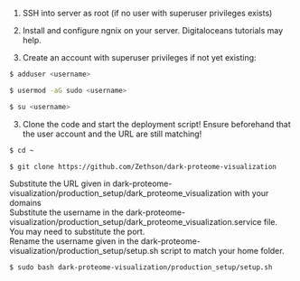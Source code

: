 1. SSH into server as root (if no user with superuser privileges exists) 

2. Install and configure ngnix on your server. Digitaloceans tutorials may help.

2. Create an account with superuser privileges if not yet existing:
```bash
$ adduser <username>

$ usermod -aG sudo <username>

$ su <username>
```

3. Clone the code and start the deployment script! Ensure beforehand that the user account and the URL are still matching!
```bash
$ cd ~

$ git clone https://github.com/Zethson/dark-proteome-visualization
```
Substitute the URL given in dark-proteome-visualization/production_setup/dark_proteome_visualization with your domains    
Substitute the username in the dark-proteome-visualization/production_setup/dark_proteome_visualization.service file.    
You may need to substitute the port.    
Rename the username given in the dark-proteome-visualization/production_setup/setup.sh script to match your home folder.
```bash
$ sudo bash dark-proteome-visualization/production_setup/setup.sh
```